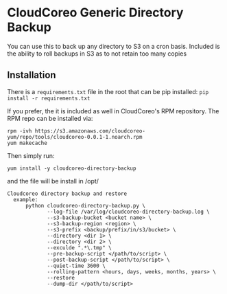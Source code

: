 # CloudCoreo Generic Directory Backup
You can use this to back up any directory to S3 on a cron basis. Included is the ability to roll backups in S3 as to not retain too many copies

## Installation
There is a `requirements.txt` file in the root that can be pip installed:
`pip install -r requirements.txt`

If you prefer, the it is included as well in CloudCoreo's RPM repository. The RPM repo can be installed via:
```
rpm -ivh https://s3.amazonaws.com/cloudcoreo-yum/repo/tools/cloudcoreo-0.0.1-1.noarch.rpm 
yum makecache
```
Then simply run:
```
yum install -y cloudcoreo-directory-backup
```
and the file will be install in /opt/

```
Cloudcoreo directory backup and restore
  example:
      python cloudcoreo-directory-backup.py \
             --log-file /var/log/cloudcoreo-directory-backup.log \
             --s3-backup-bucket <bucket name> \
             --s3-backup-region <region> \
             --s3-prefix <backup/prefix/in/s3/bucket> \
             --directory <dir 1> \
             --directory <dir 2> \
             --exculde ".*\.tmp" \
             --pre-backup-script </path/to/script> \
             --post-backup-script </path/to/script> \
             --quiet-time 3600 \
             --rolling-pattern <hours, days, weeks, months, years> \
             --restore
             --dump-dir </path/to/script>
```